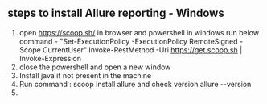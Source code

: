 ## steps to install Allure reporting - Windows 

1. open https://scoop.sh/ in browser and powershell in windows run below command - "Set-ExecutionPolicy -ExecutionPolicy RemoteSigned -Scope CurrentUser"
Invoke-RestMethod -Uri https://get.scoop.sh | Invoke-Expression 
2. close the powershell and open a new window 
3. Install java if not present in  the machine
4. Run command : scoop install allure and check version allure --version
5. 